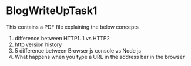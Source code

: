 # BlogWriteUpTask1

This contains a PDF file explaining the below concepts
1. difference between HTTP1. 1 vs HTTP2
2. http version history
3. 5 difference between Browser js console vs Node js
4. What happens when you type a URL in the address bar in the browser
